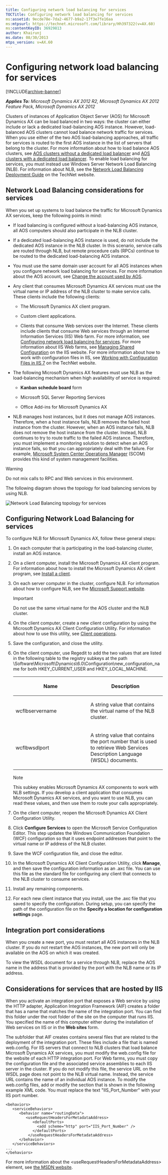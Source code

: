 ```yaml
---
title: Configuring network load balancing for services
TOCTitle: Configuring network load balancing for services
ms:assetid: 9ecde78e-7da2-4677-b9a2-17f3e7fe16aa
ms:mtpsurl: https://technet.microsoft.com/library/Hh397322(v=AX.60)
ms:contentKeyID: 36929813
author: Khairunj
ms.date: 08/30/2013
mtps_version: v=AX.60
---
```


# Configuring network load balancing for services 


[!INCLUDE[archive-banner](includes/archive-banner.md)]


_**Applies To:** Microsoft Dynamics AX 2012 R2, Microsoft Dynamics AX 2012 Feature Pack, Microsoft Dynamics AX 2012_

Clusters of instances of Application Object Server (AOS) for Microsoft Dynamics AX can be load balanced in two ways: the cluster can either include or lack a dedicated load-balancing AOS instance. However, load-balanced AOS clusters cannot load balance network traffic for services. When you use either of the two AOS load-balancing approaches, all traffic for services is routed to the first AOS instance in the list of servers that belong to the cluster. For more information about how to load balance AOS clusters, see [AOS clusters without a dedicated load balancer](aos-clusters-without-a-dedicated-load-balancer.md) and [AOS clusters with a dedicated load balancer](aos-clusters-with-a-dedicated-load-balancer.md). To enable load balancing for services, you must instead use Windows Server Network Load Balancing (NLB). For information about NLB, see the [Network Load Balancing Deployment Guide](https://go.microsoft.com/fwlink/?linkid=225684) on the TechNet website.

## Network Load Balancing considerations for services

When you set up systems to load balance the traffic for Microsoft Dynamics AX services, keep the following points in mind:

  - If load balancing is configured without a load-balancing AOS instance, all AOS computers should also participate in the NLB cluster.

  - If a dedicated load-balancing AOS instance is used, do not include the dedicated AOS instance in the NLB cluster. In this scenario, service calls are routed through NLB, but remote procedure calls (RPCs) continue to be routed to the dedicated load-balancing AOS instance.

  - You must use the same domain user account for all AOS instances when you configure network load balancing for services. For more information about the AOS account, see [Change the account used by AOS](change-the-account-used-by-aos.md).

  - Any client that consumes Microsoft Dynamics AX services must use the virtual name or IP address of the NLB cluster to make service calls. These clients include the following clients:
    
      - The Microsoft Dynamics AX client program.
    
      - Custom client applications.
    
      - Clients that consume Web services over the Internet. These clients include clients that consume Web services through an Internet Information Services (IIS) Web farm. For more information, see [Configuring network load balancing for services](configuring-network-load-balancing-for-services.md). For more information about IIS Web farms, see [Managing Shared Configuration](https://go.microsoft.com/fwlink/?linkid=225687) on the IIS website. For more information about how to work with configuration files in IIS, see [Working with Configuration Files in IIS 7](https://go.microsoft.com/fwlink/?linkid=225688) on the TechNet website.

  - The following Microsoft Dynamics AX features must use NLB as the load-balancing mechanism when high availability of service is required:
    
      - **Kanban schedule board** form
    
      - Microsoft SQL Server Reporting Services
    
      - Office Add-ins for Microsoft Dynamics AX

  - NLB manages host instances, but it does not manage AOS instances. Therefore, when a host instance fails, NLB removes the failed host instance from the cluster. However, when an AOS instance fails, NLB does not remove the host instance from the cluster. Instead, NLB continues to try to route traffic to the failed AOS instance. Therefore, you must implement a monitoring solution to detect when an AOS instance fails, so that you can appropriately deal with the failure. For example, [Microsoft System Center Operations Manager](https://go.microsoft.com/fwlink/?linkid=226205) (SCOM) provides this kind of system management facilities.


> [!WARNING]
> <P>Do not mix calls to RPC and Web services in this environment.</P>



The following diagram shows the topology for load balancing services by using NLB.

![Network Load Balancing topology for services](images/Hh397322.ServicesNLBTopology(AX.60).png "Network Load Balancing topology for services")

## Configuring Network Load Balancing for services

To configure NLB for Microsoft Dynamics AX, follow these general steps:

1.  On each computer that is participating in the load-balancing cluster, install an AOS instance.

2.  On a client computer, install the Microsoft Dynamics AX client program. For information about how to install the Microsoft Dynamics AX client program, see [Install a client](install-a-client.md).

3.  On each server computer in the cluster, configure NLB. For information about how to configure NLB, see the [Microsoft Support website](https://support.microsoft.com/kb/323437).
    

    > [!IMPORTANT]
    > <P>Do not use the same virtual name for the AOS cluster and the NLB cluster.</P>



4.  On the client computer, create a new client configuration by using the Microsoft Dynamics AX Client Configuration Utility. For information about how to use this utility, see [Client operations](client-operations.md).

5.  Save the configuration, and close the utility.

6.  On the client computer, use Regedit to add the two values that are listed in the following table to the registry subkeys at the path \\Software\\Microsoft\\Dynamics\\6.0\\Configuration\\new\_configuration\_name for both HKEY\_CURRENT\_USER and HKEY\_LOCAL\_MACHINE.
    
    <table>
    <colgroup>
    <col style="width: 50%" />
    <col style="width: 50%" />
    </colgroup>
    <thead>
    <tr class="header">
    <th><p>Name</p></th>
    <th><p>Description</p></th>
    </tr>
    </thead>
    <tbody>
    <tr class="odd">
    <td><p>wcflbservername</p></td>
    <td><p>A string value that contains the virtual name of the NLB cluster.</p></td>
    </tr>
    <tr class="even">
    <td><p>wcflbwsdlport</p></td>
    <td><p>A string value that contains the port number that is used to retrieve Web Services Description Language (WSDL) documents.</p></td>
    </tr>
    </tbody>
    </table>
    

    > [!NOTE]
    > <P>This subkey enables Microsoft Dynamics AX components to work with NLB settings. If you develop a client application that consumes Microsoft Dynamics AX services, and you want to use NLB, you can read these values, and then use them to route your calls appropriately.</P>



7.  On the client computer, reopen the Microsoft Dynamics AX Client Configuration Utility.

8.  Click **Configure Services** to open the Microsoft Service Configuration Editor. This step updates the Windows Communication Foundation (WCF) configuration so that it uses endpoint addresses that point to the virtual name or IP address of the NLB cluster.

9.  Save the WCF configuration file, and close the editor.

10. In the Microsoft Dynamics AX Client Configuration Utility, click **Manage**, and then save the configuration information as an .axc file. You can use this file as the standard file for configuring any client that connects to the NLB cluster to consume services.

11. Install any remaining components.

12. For each new client instance that you install, use the .axc file that you saved to specify the configuration. During setup, you can specify the path of the configuration file on the **Specify a location for configuration settings** page.

## Integration port considerations

When you create a new port, you must restart all AOS instances in the NLB cluster. If you do not restart the AOS instances, the new port will only be available on the AOS on which it was created.

To view the WSDL document for a service through NLB, replace the AOS name in the address that is provided by the port with the NLB name or its IP address.

## Considerations for services that are hosted by IIS

When you activate an integration port that exposes a Web service by using the HTTP adapter, Application Integration Framework (AIF) creates a folder that has a name that matches the name of the integration port. You can find this folder under the root folder of the site on the computer that runs IIS. You specified the name of this computer either during the installation of Web services on IIS or in the **Web sites** form.

The subfolder that AIF creates contains several files that are related to the deployment of the integration port. These files include a file that is named web.config. For IIS servers that connect to NLB clusters that load balance Microsoft Dynamics AX services, you must modify the web.config file for the website of each HTTP integration port. For Web farms, you must copy the configuration file and the associated service assemblies to each IIS server in the cluster. If you do not modify this file, the service URL on the WSDL page does not point to the NLB virtual name. Instead, the service URL contains the name of an individual AOS instance. To modify the web.config files, add or modify the section that is shown in the following example XML code. You must replace the text "IIS\_Port\_Number" with your IIS port number.

    <behaviors>
       <serviceBehaviors>
          <behavior name="routingData">
             <useRequestHeadersForMetadataAddress>
                <defaultPorts>
                  <add scheme="http" port="IIS_Port_Number" />
                </defaultPorts>
              </useRequestHeadersForMetadataAddress>
          </behavior>
       </serviceBehaviors>
    ...
    </behaviors>

For more information about the \<useRequestHeadersForMetadataAddress\> element, see [the MSDN website](https://go.microsoft.com/fwlink/?linkid=226206).

